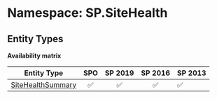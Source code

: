 # Namespace: SP.SiteHealth

## Entity Types

**Availability matrix**

Entity Type | SPO | SP 2019 | SP 2016 | SP 2013
----------|:---:|:-------:|:-------:|:-------
[SiteHealthSummary](./EntityTypes/SiteHealthSummary.md) | ✅ | ✅ | ✅ | ✅
